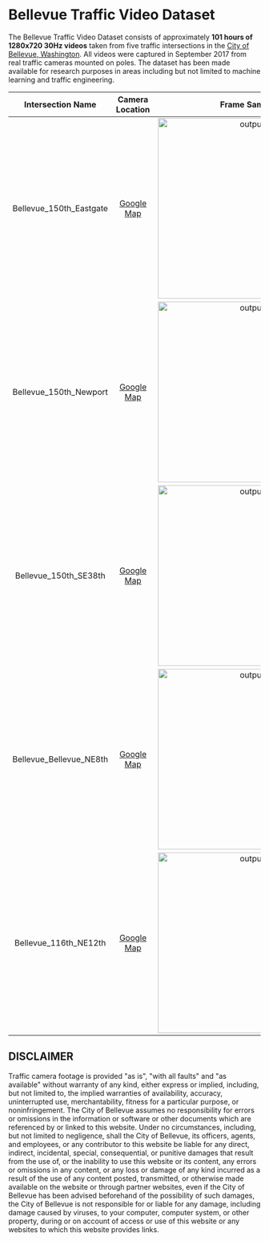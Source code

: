 # Bellevue Traffic Video Dataset

The Bellevue Traffic Video Dataset consists of approximately **101 hours of 1280x720 30Hz videos** taken from five traffic intersections in the [City of Bellevue, Washington](https://bellevuewa.gov/). All videos were captured in September 2017 from real traffic cameras mounted on poles. The dataset has been made available for research purposes in areas including but not limited to machine learning and traffic engineering.

| Intersection Name | Camera Location | Frame Sample | Download |
| :---: | :---: | :---: | :---: |
| Bellevue_150th_Eastgate | [Google Map](http://www.google.com/maps/place/47.580686978680426,%20-122.1409127574248) | <img src="https://drive.google.com/uc?export=view&id=169d6jOiEXesHMY5u1FAeWvbVBK2x3CRD" alt="output" width="360"> | [Google Drive](https://) |
| Bellevue_150th_Newport | [Google Map](http://www.google.com/maps/place/47.570826946883805,%-122.14137222758674) | <img src="https://drive.google.com/uc?export=view&id=1noRtKOx4rZQdw1iO5H0VDIKeS7kD51iR" alt="output" width="360"> | [Google Drive](https://) |
| Bellevue_150th_SE38th | [Google Map](http://www.google.com/maps/place/47.57601648610197,%-122.13999988544577) | <img src="https://drive.google.com/uc?export=view&id=1jSDtg-7d8yIKsZngBZ2a7CZtkbxNg5CD" alt="output" width="360"> | [Google Drive](https://) |
| Bellevue_Bellevue_NE8th | [Google Map](http://www.google.com/maps/place/47.6175125876703,%20-122.20192992405524) | <img src="https://drive.google.com/uc?export=view&id=1kBJZ-wIrA1Cs3jdvlcOve6hIG_ATtSSp" alt="output" width="360"> | [Google Drive](https://) |
| Bellevue_116th_NE12th | [Google Map](http://www.google.com/maps/place/47.622943539413264,%20-122.18555387752869) | <img src="https://drive.google.com/uc?export=view&id=1sbUpTNPympU6JT89A75DSn9JYKhj-ZpM" alt="output" width="360"> | [Google Drive](https://) |

## DISCLAIMER
Traffic camera footage is provided "as is", "with all faults" and "as available" without warranty of any kind, either express or implied, including, but not limited to, the implied warranties of availability, accuracy, uninterrupted use, merchantability, fitness for a particular purpose, or noninfringement. The City of Bellevue assumes no responsibility for errors or omissions in the information or software or other documents which are referenced by or linked to this website. Under no circumstances, including, but not limited to negligence, shall the City of Bellevue, its officers, agents, and employees, or any contributor to this website be liable for any direct, indirect, incidental, special, consequential, or punitive damages that result from the use of, or the inability to use this website or its content, any errors or omissions in any content, or any loss or damage of any kind incurred as a result of the use of any content posted, transmitted, or otherwise made available on the website or through partner websites, even if the City of Bellevue has been advised beforehand of the possibility of such damages, the City of Bellevue is not responsible for or liable for any damage, including damage caused by viruses, to your computer, computer system, or other property, during or on account of access or use of this website or any websites to which this website provides links. 
